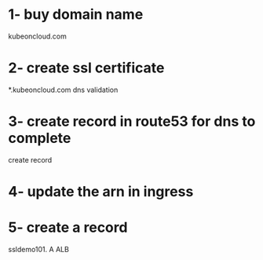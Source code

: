 # 1- buy domain name
kubeoncloud.com

# 2- create ssl certificate
*.kubeoncloud.com
dns validation

# 3- create record in route53 for dns to complete
create record

# 4- update the arn in ingress

# 5-  create a record
ssldemo101.     A          ALB